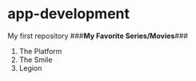 # app-development
My first repository
###**My Favorite Series/Movies**###
1. The Platform
2. The Smile
3. Legion
